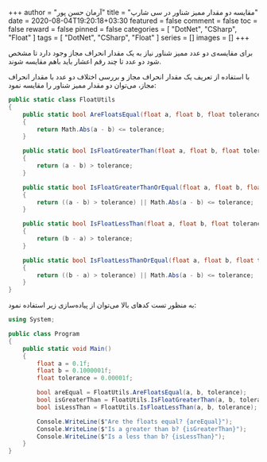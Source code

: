 +++
author = "آرمان حسن پور"
title = "مقایسه دو مقدار ممیز شناور در سی شارپ" 
date = 2020-08-04T19:20:18+03:30
featured = false
comment = false
toc = false
reward = false
pinned = false
categories = [
	"DotNet", "CSharp", "Float"
]
tags = [
    "DotNet", "CSharp", "Float"
]
series = []
images = []
+++

برای مقایسه‌ی دو عدد ممیز شناور نیاز به یک مقدار انحراف مجاز وجود دارد تا مشخص شود دو عدد تا چند رقم اعشار باید باهم مقایسه شوند.
<!--more-->
با استفاده از تعریف یک مقدار انحراف مجاز و بررسی اختلاف دو عدد با مقدار انحراف مجاز، می‌توان دو مقدار ممیز شناور را مقایسه نمود:
```csharp
public static class FloatUtils
{
    public static bool AreFloatsEqual(float a, float b, float tolerance)
    {
        return Math.Abs(a - b) <= tolerance;
    }

    public static bool IsFloatGreaterThan(float a, float b, float tolerance)
    {
        return (a - b) > tolerance;
    }

    public static bool IsFloatGreaterThanOrEqual(float a, float b, float tolerance)
    {
        return ((a - b) > tolerance) || Math.Abs(a - b) <= tolerance;
    }

    public static bool IsFloatLessThan(float a, float b, float tolerance)
    {
        return (b - a) > tolerance;
    }

    public static bool IsFloatLessThanOrEqual(float a, float b, float tolerance)
    {
        return ((b - a) > tolerance) || Math.Abs(a - b) <= tolerance;
    }
}
```

به منظور تست کدهای بالا می‌توان از پیاده‌سازی زیر استفاده نمود:
```csharp
using System;

public class Program
{
    public static void Main()
    {
        float a = 0.1f;
        float b = 0.1000001f;
        float tolerance = 0.00001f;

        bool areEqual = FloatUtils.AreFloatsEqual(a, b, tolerance);
        bool isGreaterThan = FloatUtils.IsFloatGreaterThan(a, b, tolerance);
        bool isLessThan = FloatUtils.IsFloatLessThan(a, b, tolerance);

        Console.WriteLine($"Are the floats equal? {areEqual}");
        Console.WriteLine($"Is a greater than b? {isGreaterThan}");
        Console.WriteLine($"Is a less than b? {isLessThan}");
    }
}
```